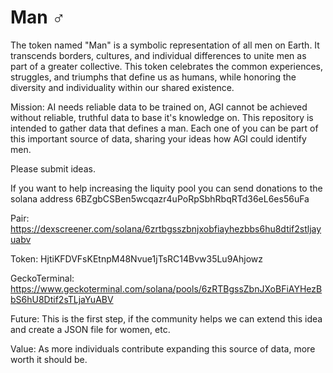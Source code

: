 # Man ♂

The token named "Man" is a symbolic representation of all men on Earth. It transcends borders, cultures, and individual differences to unite men as part of a greater collective. This token celebrates the common experiences, struggles, and triumphs that define us as humans, while honoring the diversity and individuality within our shared existence.

Mission:
AI needs reliable data to be trained on, AGI cannot be achieved without reliable, truthful data to base it's knowledge on. This repository is intended to gather data that defines a man. Each one of you can be part of this important source of data, sharing your ideas how AGI could identify men.

Please submit ideas.

If you want to help increasing the liquity pool you can send donations to the solana address 6BZgbCSBen5wcqazr4uPoRpSbhRbqRTd36eL6es56uFa

Pair: https://dexscreener.com/solana/6zrtbgsszbnjxobfiayhezbbs6hu8dtif2stljayuabv

Token: HjtiKFDVFsKEtnpM48Nvue1jTsRC14Bvw35Lu9Ahjowz

GeckoTerminal: https://www.geckoterminal.com/solana/pools/6zRTBgssZbnJXoBFiAYHezBbS6hU8Dtif2sTLjaYuABV

Future:
This is the first step, if the community helps we can extend this idea and create a JSON file for women, etc.

Value:
As more individuals contribute expanding this source of data, more worth it should be.
